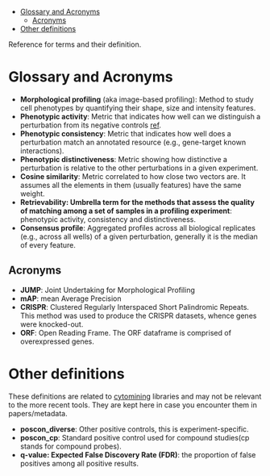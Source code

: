 - [Glossary and Acronyms](#Glossary-and-Acronyms)
  - [Acronyms](#Acronyms)
- [Other definitions](#Other-definitions)

Reference for terms and their definition.


<a id="Glossary-and-Acronyms"></a>

# Glossary and Acronyms

-   **Morphological profiling** (aka image-based profiling): Method to study cell phenotypes by quantifying their shape, size and intensity features.
-   **Phenotypic activity**: Metric that indicates how well can we distinguish a perturbation from its negative controls [ref](https://www.ncbi.nlm.nih.gov/pmc/articles/PMC11014546/).
-   **Phenotypic consistency**: Metric that indicates how well does a perturbation match an annotated resource (e.g., gene-target known interactions).
-   **Phenotypic distinctiveness**: Metric showing how distinctive a perturbation is relative to the other perturbations in a given experiment.
-   **Cosine similarity**: Metric correlated to how close two vectors are. It assumes all the elements in them (usually features) have the same weight.
-   **Retrievability: Umbrella term for the methods that assess the quality of matching among a set of samples in a profiling experiment**: phenotypic activity, consistency and distinctiveness.
-   **Consensus profile**: Aggregated profiles across all biological replicates (e.g., across all wells) of a given perturbation, generally it is the median of every feature.


<a id="Acronyms"></a>

## Acronyms

-   **JUMP**: Joint Undertaking for Morphological Profiling
-   **mAP**: mean Average Precision
-   **CRISPR**: Clustered Regularly Interspaced Short Palindromic Repeats. This method was used to produce the CRISPR datasets, whence genes were knocked-out.
-   **ORF**: Open Reading Frame. The ORF dataframe is comprised of overexpressed genes.


<a id="Other-definitions"></a>

# Other definitions

These definitions are related to [cytomining](https://github.com/cytomining) libraries and may not be relevant to the more recent tools. They are kept here in case you encounter them in papers/metadata.

-   **poscon\_diverse**: Other positive controls, this is experiment-specific.
-   **poscon\_cp**: Standard positive control used for compound studies(cp stands for compound probes).
-   **q-value: Expected False Discovery Rate (FDR)**: the proportion of false positives among all positive results.
